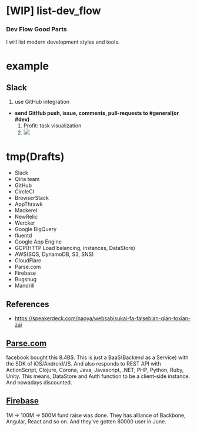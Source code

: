 [WIP] list-dev_flow
============

### Dev Flow Good Parts

I will list modern development styles and tools.

example
===

Slack
---

1. use GitHub integration

- **send GitHub push, issue, comments, pull-requests to #general(or #dev)**
  1. Profit: task visualization
  2. ![](https://dl.dropboxusercontent.com/u/7817937/_github/list-dev_flow/slack-github.png)

tmp(Drafts)
===

- Slack
- Qiita team
- GitHub
- CircleCI
- BrowserStack
- AppThrawk
- Mackerel
- NewRelic
- Wercker
- Google BigQuery
- fluentd
- Google App Engine
- GCP(HTTP Load balancing, instances, DataStore)
- AWS(SQS, DynamoDB, S3, SNS)
- CloudFlare
- Parse.com
- Firebase
- Bugsnug
- Mandrill

References
---

- https://speakerdeck.com/naoya/websabisukai-fa-falsebian-qian-toxian-zai



## [Parse.com](https://parse.com/)

facebook bought this 8.4B$.  This is just a BaaS(Backend as a Service) with the SDK of iOS/Android/JS. And also responds to REST API with ActionScript, Clojure, Corona, Java, Javascript, .NET, PHP, Python, Ruby, Unity.  This means, DataStore and Auth function to be a client-side instance. And nowadays discounted.


## [Firebase](https://www.firebase.com/)

1M -> 100M -> 500M fund raise was done. They has alliance of Backbone, Angular, React and so on.  And they've gotten 80000 user in June.
